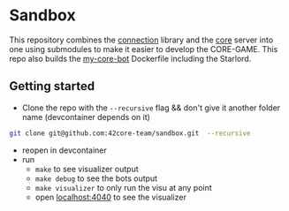# Sandbox
This repository combines the [connection](https://github.com/42core-team/connection) library and the [core](https://github.com/42core-team/core) server into one using submodules to make it easier to develop the CORE-GAME. This repo also builds the [my-core-bot](https://github.com/42core-team/my-core-bot) Dockerfile including the Starlord.
## Getting started
- Clone the repo with the `--recursive` flag && don't give it another folder name (devcontainer depends on it)
``` bash
git clone git@github.com:42core-team/sandbox.git  --recursive
```
- reopen in devcontainer
- run
  - `make` to see visualizer output
  - `make debug` to see the bots output
  - `make visualizer` to only run the visu at any point
  - open [localhost:4040](http://localhost:4040) to see the visualizer
